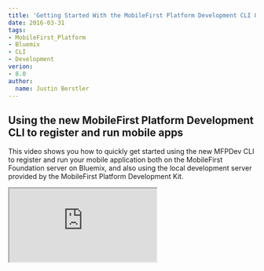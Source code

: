 ```yaml
---
title: 'Getting Started With the MobileFirst Platform Development CLI 8.0 on Bluemix and the Development Kit'
date: 2016-03-31
tags:
- MobileFirst_Platform
- Bluemix
- CLI
- Development
verion:
- 8.0
author:
  name: Justin Berstler
---
```


## Using the new MobileFirst Platform Development CLI to register and run mobile apps
This video shows you how to quickly get started using the new MFPDev CLI to register and run your mobile application both on the MobileFirst Foundation server on Bluemix, and also using the local development server provided by the MobileFirst Platform Development Kit.

<div class="sizer">
    <div class="embed-responsive embed-responsive-16by9">
        <iframe src="https://www.youtube.com/embed/rYQMC0uIbQA"></iframe>
    </div>
</div>
